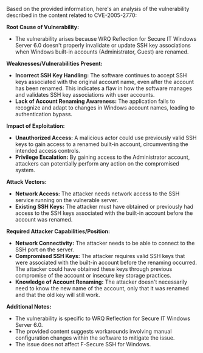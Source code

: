 Based on the provided information, here's an analysis of the vulnerability described in the content related to CVE-2005-2770:

**Root Cause of Vulnerability:**
- The vulnerability arises because WRQ Reflection for Secure IT Windows Server 6.0 doesn't properly invalidate or update SSH key associations when Windows built-in accounts (Administrator, Guest) are renamed.

**Weaknesses/Vulnerabilities Present:**
- **Incorrect SSH Key Handling:** The software continues to accept SSH keys associated with the original account name, even after the account has been renamed. This indicates a flaw in how the software manages and validates SSH key associations with user accounts.
- **Lack of Account Renaming Awareness:** The application fails to recognize and adapt to changes in Windows account names, leading to authentication bypass.

**Impact of Exploitation:**
- **Unauthorized Access:** A malicious actor could use previously valid SSH keys to gain access to a renamed built-in account, circumventing the intended access controls.
- **Privilege Escalation:** By gaining access to the Administrator account, attackers can potentially perform any action on the compromised system.

**Attack Vectors:**
- **Network Access:** The attacker needs network access to the SSH service running on the vulnerable server.
- **Existing SSH Keys:** The attacker must have obtained or previously had access to the SSH keys associated with the built-in account before the account was renamed.

**Required Attacker Capabilities/Position:**
- **Network Connectivity:** The attacker needs to be able to connect to the SSH port on the server.
- **Compromised SSH Keys:** The attacker requires valid SSH keys that were associated with the built-in account before the renaming occurred. The attacker could have obtained these keys through previous compromise of the account or insecure key storage practices.
- **Knowledge of Account Renaming:** The attacker doesn't necessarily need to know the new name of the account, only that it was renamed and that the old key will still work.

**Additional Notes:**
- The vulnerability is specific to WRQ Reflection for Secure IT Windows Server 6.0.
- The provided content suggests workarounds involving manual configuration changes within the software to mitigate the issue.
- The issue does not affect F-Secure SSH for Windows.
